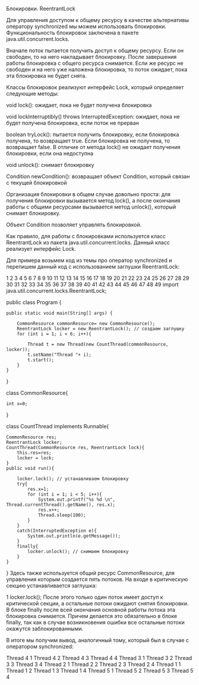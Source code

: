 Блокировки. ReentrantLock


Для управления доступом к общему ресурсу в качестве альтернативы оператору synchronized мы можем использовать блокировки. Функциональность блокировок заключена в пакете java.util.concurrent.locks.

Вначале поток пытается получить доступ к общему ресурсу. Если он свободен, то на него накладывает блокировку. После завершения работы блокировка с общего ресурса снимается. Если же ресурс не свободен и на него уже наложена блокировка, то поток ожидает, пока эта блокировка не будет снята.

Классы блокировок реализуют интерфейс Lock, который определяет следующие методы:

void lock(): ожидает, пока не будет получена блокировка

void lockInterruptibly() throws InterruptedException: ожидает, пока не будет получена блокировка, если поток не прерван

boolean tryLock(): пытается получить блокировку, если блокировка получена, то возвращает true. Если блокировка не получена, то возвращает false. В отличие от метода lock() не ожидает получения блокировки, если она недоступна

void unlock(): снимает блокировку

Condition newCondition(): возвращает объект Condition, который связан с текущей блокировкой

Организация блокировки в общем случае довольно проста: для получения блокировки вызывается метод lock(), а после окончания работы с общими ресурсами вызывается метод unlock(), который снимает блокировку.

Объект Condition позволяет управлять блокировкой.

Как правило, для работы с блокировками используется класс ReentrantLock из пакета java.util.concurrent.locks. Данный класс реализует интерфейс Lock.

Для примера возьмем код из темы про оператор synchronized и перепишем данный код с использованием заглушки ReentrantLock:

1
2
3
4
5
6
7
8
9
10
11
12
13
14
15
16
17
18
19
20
21
22
23
24
25
26
27
28
29
30
31
32
33
34
35
36
37
38
39
40
41
42
43
44
45
46
47
48
49
import java.util.concurrent.locks.ReentrantLock;
 
public class Program {
  
    public static void main(String[] args) {
          
        CommonResource commonResource= new CommonResource();
        ReentrantLock locker = new ReentrantLock(); // создаем заглушку
        for (int i = 1; i < 6; i++){
              
            Thread t = new Thread(new CountThread(commonResource, locker));
            t.setName("Thread "+ i);
            t.start();
        }
    }
}
  
class CommonResource{
      
    int x=0;
}
  
class CountThread implements Runnable{
  
    CommonResource res;
    ReentrantLock locker;
    CountThread(CommonResource res, ReentrantLock lock){
        this.res=res;
        locker = lock;
    }
    public void run(){
         
        locker.lock(); // устанавливаем блокировку
        try{
            res.x=1;
            for (int i = 1; i < 5; i++){
                System.out.printf("%s %d \n", Thread.currentThread().getName(), res.x);
                res.x++;
                Thread.sleep(100);
            }
        }
        catch(InterruptedException e){
            System.out.println(e.getMessage());
        }
        finally{
            locker.unlock(); // снимаем блокировку
        }
    }
}
Здесь также используется общий ресурс CommonResource, для управления которым создается пять потоков. На входе в критическую секцию устанавливается заглушка:

1
locker.lock();
После этого только один поток имеет доступ к критической секции, а остальные потоки ожидают снятия блокировки. В блоке finally после всей окончания основной работы потока эта блокировка снимается. Причем делается это обязательно в блоке finally, так как в случае возникновения ошибки все остальные потоки окажутся заблокированными.

В итоге мы получим вывод, аналогичный тому, который был в случае с оператором synchronized:

Thread 4 1 
Thread 4 2 
Thread 4 3 
Thread 4 4 
Thread 3 1 
Thread 3 2 
Thread 3 3 
Thread 3 4 
Thread 2 1 
Thread 2 2 
Thread 2 3 
Thread 2 4 
Thread 1 1 
Thread 1 2 
Thread 1 3 
Thread 1 4 
Thread 5 1 
Thread 5 2 
Thread 5 3 
Thread 5 4